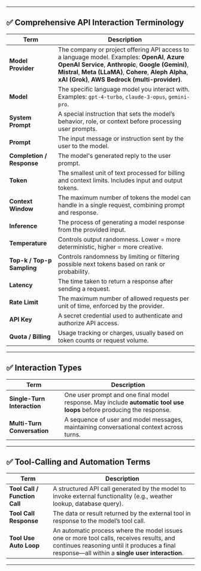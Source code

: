 
---

## ✅ Comprehensive API Interaction Terminology

| Term                       | Description                                                                                                                                                                                                                                                       |
| -------------------------- | ----------------------------------------------------------------------------------------------------------------------------------------------------------------------------------------------------------------------------------------------------------------- |
| **Model Provider**         | The company or project offering API access to a language model. Examples: **OpenAI**, **Azure OpenAI Service**, **Anthropic**, **Google (Gemini)**, **Mistral**, **Meta (LLaMA)**, **Cohere**, **Aleph Alpha**, **xAI (Grok)**, **AWS Bedrock (multi-provider)**. |
| **Model**                  | The specific language model you interact with. Examples: `gpt-4-turbo`, `claude-3-opus`, `gemini-pro`.                                                                                                                                                            |
| **System Prompt**          | A special instruction that sets the model’s behavior, role, or context before processing user prompts.                                                                                                                                                            |
| **Prompt**                 | The input message or instruction sent by the user to the model.                                                                                                                                                                                                   |
| **Completion / Response**  | The model's generated reply to the user prompt.                                                                                                                                                                                                                   |
| **Token**                  | The smallest unit of text processed for billing and context limits. Includes input and output tokens.                                                                                                                                                             |
| **Context Window**         | The maximum number of tokens the model can handle in a single request, combining prompt and response.                                                                                                                                                             |
| **Inference**              | The process of generating a model response from the provided input.                                                                                                                                                                                               |
| **Temperature**            | Controls output randomness. Lower = more deterministic, higher = more creative.                                                                                                                                                                                   |
| **Top-k / Top-p Sampling** | Controls randomness by limiting or filtering possible next tokens based on rank or probability.                                                                                                                                                                   |
| **Latency**                | The time taken to return a response after sending a request.                                                                                                                                                                                                      |
| **Rate Limit**             | The maximum number of allowed requests per unit of time, enforced by the provider.                                                                                                                                                                                |
| **API Key**                | A secret credential used to authenticate and authorize API access.                                                                                                                                                                                                |
| **Quota / Billing**        | Usage tracking or charges, usually based on token counts or request volume.                                                                                                                                                                                       |

---

## ✅ Interaction Types

| Term                        | Description                                                                                                           |
| --------------------------- | --------------------------------------------------------------------------------------------------------------------- |
| **Single-Turn Interaction** | One user prompt and one final model response. May include **automatic tool use loops** before producing the response. |
| **Multi-Turn Conversation** | A sequence of user and model messages, maintaining conversational context across turns.                               |

---

## ✅ Tool-Calling and Automation Terms

| Term                          | Description                                                                                                                                                                                |
| ----------------------------- | ------------------------------------------------------------------------------------------------------------------------------------------------------------------------------------------ |
| **Tool Call / Function Call** | A structured API call generated by the model to invoke external functionality (e.g., weather lookup, database query).                                                                      |
| **Tool Call Response**        | The data or result returned by the external tool in response to the model’s tool call.                                                                                                     |
| **Tool Use Auto Loop**        | An automatic process where the model issues one or more tool calls, receives results, and continues reasoning until it produces a final response—all within a **single user interaction**. |

---


